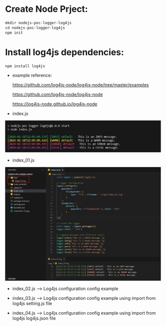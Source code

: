 # Create Node Prject:
    mkdir nodejs-poc-logger-log4js
    cd nodejs-poc-logger-log4js
    npm init 

# Install log4js dependencies:
    npm install log4js

- example reference: 

    https://github.com/log4js-node/log4js-node/tree/master/examples

    https://github.com/log4js-node/log4js-node
    
    https://log4js-node.github.io/log4js-node


- index.js

![screenshot_01.jpg](./screenshot_01.jpg)

- index_01.js

![screenshot_01.jpg](./screenshot_02.jpg)

- index_02.js --> Log4js configuration config example 

- index_03.js --> Log4js configuration config example using import from log4js setting.js file

- index_04.js --> Log4js configuration config example using import from log4js log4js.json file
